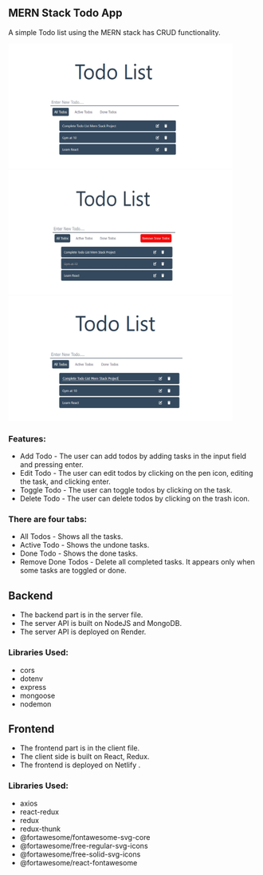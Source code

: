 ## MERN Stack Todo App
A simple Todo list using the MERN stack has CRUD functionality.

<img src="./images/TodoList1.png"  width="450" height="250" >
<img src="./images/TodoList2.png"  width="450" height="250">
<img src="./images/TodoList3.png"  width="450" height="250" >

### Features:
- Add Todo - The user can add todos by adding tasks in the input field and pressing enter.
- Edit Todo - The user can edit todos by clicking on the pen icon, editing the task, and clicking enter.
- Toggle Todo - The user can toggle todos by clicking on the task.
- Delete Todo - The user can delete todos by clicking on the trash icon.

### There are four tabs:
- All Todos - Shows all the tasks.
- Active Todo - Shows the undone tasks.
- Done Todo - Shows the done tasks.
- Remove Done Todos - Delete all completed tasks. It appears only when some tasks are toggled or done.


## Backend 
- The backend part is in the server file.
- The server API is built on NodeJS and MongoDB.
- The server API is deployed on Render.

### Libraries Used:
- cors
- dotenv
- express
- mongoose
- nodemon


## Frontend
- The frontend part is in the client file.
- The client side is built on React, Redux.
- The frontend is deployed on Netlify .

### Libraries Used:
- axios
- react-redux
- redux
- redux-thunk
- @fortawesome/fontawesome-svg-core
- @fortawesome/free-regular-svg-icons
- @fortawesome/free-solid-svg-icons
- @fortawesome/react-fontawesome
